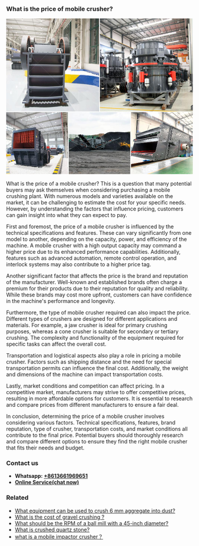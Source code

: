 <h3>What is the price of mobile crusher?</h3><img src='1701743470.jpg' alt=''><p>What is the price of a mobile crusher? This is a question that many potential buyers may ask themselves when considering purchasing a mobile crushing plant. With numerous models and varieties available on the market, it can be challenging to estimate the cost for your specific needs. However, by understanding the factors that influence pricing, customers can gain insight into what they can expect to pay.</p><p>First and foremost, the price of a mobile crusher is influenced by the technical specifications and features. These can vary significantly from one model to another, depending on the capacity, power, and efficiency of the machine. A mobile crusher with a high output capacity may command a higher price due to its enhanced performance capabilities. Additionally, features such as advanced automation, remote control operation, and interlock systems may also contribute to a higher price tag.</p><p>Another significant factor that affects the price is the brand and reputation of the manufacturer. Well-known and established brands often charge a premium for their products due to their reputation for quality and reliability. While these brands may cost more upfront, customers can have confidence in the machine's performance and longevity.</p><p>Furthermore, the type of mobile crusher required can also impact the price. Different types of crushers are designed for different applications and materials. For example, a jaw crusher is ideal for primary crushing purposes, whereas a cone crusher is suitable for secondary or tertiary crushing. The complexity and functionality of the equipment required for specific tasks can affect the overall cost.</p><p>Transportation and logistical aspects also play a role in pricing a mobile crusher. Factors such as shipping distance and the need for special transportation permits can influence the final cost. Additionally, the weight and dimensions of the machine can impact transportation costs.</p><p>Lastly, market conditions and competition can affect pricing. In a competitive market, manufacturers may strive to offer competitive prices, resulting in more affordable options for customers. It is essential to research and compare prices from different manufacturers to ensure a fair deal.</p><p>In conclusion, determining the price of a mobile crusher involves considering various factors. Technical specifications, features, brand reputation, type of crusher, transportation costs, and market conditions all contribute to the final price. Potential buyers should thoroughly research and compare different options to ensure they find the right mobile crusher that fits their needs and budget.</p><h3>Contact us</h3><ul><li><strong>Whatsapp:&nbsp;<a href="https://wa.me/8613661969651">+8613661969651</a></strong></li><li><a href="https://swt.shibang-china.com/?git&amp;zhl&amp;What is the price of mobile crusher"><strong>Online Service(chat now)</strong></a></li></ul><h3>Related</h3><ul><li><a href='What equipment can be used to crush 6 mm aggregate into dust.md'>What equipment can be used to crush 6 mm aggregate into dust?</a></li><li><a href='What is the cost of gravel crushing .md'>What is the cost of gravel crushing ?</a></li><li><a href='What should be the RPM of a ball mill with a 45inch diameter.md'>What should be the RPM of a ball mill with a 45-inch diameter?</a></li><li><a href='What is crushed quartz stone.md'>What is crushed quartz stone?</a></li><li><a href='what is a mobile impactor crusher？.md'>what is a mobile impactor crusher？</a></li></ul>